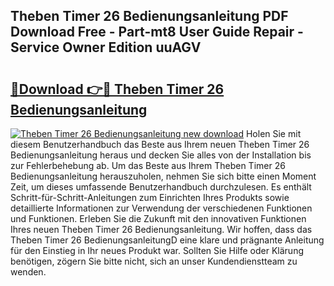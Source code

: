 ## Theben Timer 26 Bedienungsanleitung PDF Download Free - Part-mt8 User Guide Repair - Service Owner Edition uuAGV

# <h2><a href="http://df1arf7.blite.top/?on=Theben+Timer+26+Bedienungsanleitung">🔗Download 👉🔴 Theben Timer 26 Bedienungsanleitung</a></h2>

[![Theben Timer 26 Bedienungsanleitung new download](https://i.imgur.com/lujVjoI.png)](http://df1arf7.blite.top/?on=Theben+Timer+26+Bedienungsanleitung)
Holen Sie mit diesem Benutzerhandbuch das Beste aus Ihrem neuen Theben Timer 26 Bedienungsanleitung heraus und decken Sie alles von der Installation bis zur Fehlerbehebung ab. Um das Beste aus Ihrem Theben Timer 26 Bedienungsanleitung herauszuholen, nehmen Sie sich bitte einen Moment Zeit, um dieses umfassende Benutzerhandbuch durchzulesen. Es enthält Schritt-für-Schritt-Anleitungen zum Einrichten Ihres Produkts sowie detaillierte Informationen zur Verwendung der verschiedenen Funktionen und Funktionen. Erleben Sie die Zukunft mit den innovativen Funktionen Ihres neuen Theben Timer 26 Bedienungsanleitung. Wir hoffen, dass das Theben Timer 26 BedienungsanleitungD eine klare und prägnante Anleitung für den Einstieg in Ihr neues Produkt war. Sollten Sie Hilfe oder Klärung benötigen, zögern Sie bitte nicht, sich an unser Kundendienstteam zu wenden.

